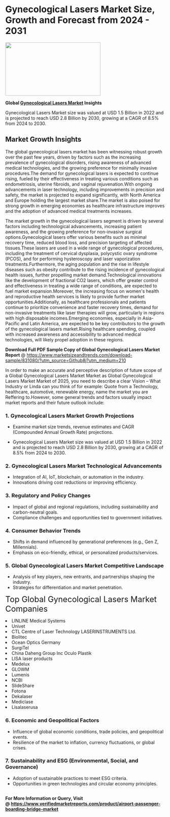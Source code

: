 <H1>Gynecological Lasers Market Size, Growth and Forecast from 2024 - 2031</H1><img class="aligncenter size-medium wp-image-584254" src="https://thirdeyenews.in/wp-content/uploads/2024/09/Global-Market-Research-300x168.jpeg" alt="" width="300" height="168" /><p><strong>Global&nbsp;<a href="https://www.marketsizeandtrends.com/download-sample/831080/?utm_source=Github8j?utm_medium=210">Gynecological Lasers Market</a> Insights</strong></p><p>Gynecological Lasers Market size was valued at USD 1.5 Billion in 2022 and is projected to reach USD 2.8 Billion by 2030, growing at a CAGR of 8.5% from 2024 to 2030.</p><p><h2>Market Growth Insights</h2> <p>The global gynecological lasers market has been witnessing robust growth over the past few years, driven by factors such as the increasing prevalence of gynecological disorders, rising awareness of advanced medical technologies, and the growing preference for minimally invasive procedures.The demand for gynecological lasers is expected to continue rising, fueled by their effectiveness in treating various conditions such as endometriosis, uterine fibroids, and vaginal rejuvenation.With ongoing advancements in laser technology, including improvements in precision and safety, the market is projected to expand significantly, with North America and Europe holding the largest market share.The market is also poised for strong growth in emerging economies as healthcare infrastructure improves and the adoption of advanced medical treatments increases.</p> <p>The market growth in the gynecological lasers segment is driven by several factors including technological advancements, increasing patient awareness, and the growing preference for non-invasive surgical options.Gynecological lasers offer various benefits such as minimal recovery time, reduced blood loss, and precision targeting of affected tissues.These lasers are used in a wide range of gynecological procedures, including the treatment of cervical dysplasia, polycystic ovary syndrome (PCOS), and for performing hysteroscopy and laser vaporization treatments.Furthermore, the aging population and the rise in lifestyle diseases such as obesity contribute to the rising incidence of gynecological health issues, further propelling market demand.Technological innovations like the development of fractional CO2 lasers, which offer greater control and effectiveness in treating a wide range of conditions, are expected to fuel market expansion.Moreover, the increasing focus on women's health and reproductive health services is likely to provide further market opportunities.Additionally, as healthcare professionals and patients continue to prioritize convenience and faster recovery times, demand for non-invasive treatments like laser therapies will grow, particularly in regions with high disposable incomes.Emerging economies, especially in Asia-Pacific and Latin America, are expected to be key contributors to the growth of the gynecological lasers market.Rising healthcare spending, coupled with increased awareness and accessibility to advanced medical technologies, will likely propel adoption in these regions.<p><span class=""><strong>Download Full PDF Sample Copy of Global Gynecological Lasers Market Report</strong> @ <a href="https://www.marketsizeandtrends.com/download-sample/831080/?utm_source=Github8j?utm_medium=210" target="_blank">https://www.marketsizeandtrends.com/download-sample/831080/?utm_source=Github8j?utm_medium=210</a></span></p><p>In order to make an accurate and perceptive description of future scope of a Global&nbsp;Gynecological Lasers Market Market as Global&nbsp;Gynecological Lasers Market Market of 2025, you need to describe a clear Vision &ndash; What Industry or Linda can you think of for example: Quote from a Technology, healthcare, automotive, renewable energy, name the market you are Reffering to.However, some general trends and factors usually impact market reports and their future outlook include:</p><h3>1.&nbsp;<strong>Gynecological Lasers Market Growth Projections</strong></h3><ul><li>Examine market size trends, revenue estimates and CAGR (Compounded Annual Growth Rate) projections.</li><li><p>Gynecological Lasers Market size was valued at USD 1.5 Billion in 2022 and is projected to reach USD 2.8 Billion by 2030, growing at a CAGR of 8.5% from 2024 to 2030.</p></li></ul><h3>2.&nbsp;<strong>Gynecological Lasers Market Technological Advancements</strong></h3><ul><li>Integration of AI, IoT, blockchain, or automation in the industry.</li><li>Innovations driving cost reductions or improving efficiency.</li></ul><h3>3.&nbsp;<strong>Regulatory and Policy Changes</strong></h3><ul><li>Impact of global and regional regulations, including sustainability and carbon-neutral goals.</li><li>Compliance challenges and opportunities tied to government initiatives.</li></ul><h3>4.&nbsp;<strong>Consumer Behavior Trends</strong></h3><ul><li>Shifts in demand influenced by generational preferences (e.g., Gen Z, Millennials).</li><li>Emphasis on eco-friendly, ethical, or personalized products/services.</li></ul><h3>5.&nbsp;<strong>Global Gynecological Lasers Market Competitive Landscape</strong></h3><ul><li>Analysis of key players, new entrants, and partnerships shaping the industry.</li><li>Strategies for differentiation and market penetration.</li></ul><p data-pm-slice="1 1 []"><span style="color: inherit; font-family: inherit; font-size: 25px;">Top Global Gynecological Lasers Market Companies</span></p><div class="" data-test-id=""><p><li>LINLINE Medical Systems</li><li> Univet</li><li> CTL Centre of Laser Technology LASERINSTRUMENTS Ltd.</li><li> Biolitec</li><li> Ocean Optics Germany</li><li> SurgiTel</li><li> China Daheng Group Inc Oculo Plastik</li><li> LISA laser products</li><li> Medelux</li><li> GLOWM</li><li> Lumenis</li><li> NCBI</li><li> SlideShare</li><li> Fotona</li><li> Dekalaser</li><li> Mediclase</li><li> Lisalaserusa</li></p></div><h3>6.&nbsp;<strong>Economic and Geopolitical Factors</strong></h3><ul><li>Influence of global economic conditions, trade policies, and geopolitical events.</li><li>Resilience of the market to inflation, currency fluctuations, or global crises.</li></ul><h3>7.&nbsp;<strong>Sustainability and ESG (Environmental, Social, and Governance)</strong></h3><ul><li>Adoption of sustainable practices to meet ESG criteria.</li><li>Opportunities in green technologies and circular economy principles.</li></ul><h2><strong style="font-size: 14px;">For More Information or Query, Visit @&nbsp;</strong><a style="background-color: #ffffff; font-size: 14px;" href="https://www.marketsizeandtrends.com/report/gynecological-lasers-market/" target="_blank">https://www.verifiedmarketreports.com/product/airport-passenger-boarding-bridge-market</a></h2>